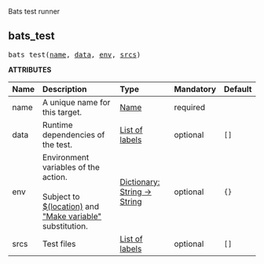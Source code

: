 <!-- Generated with Stardoc: http://skydoc.bazel.build -->

Bats test runner

<a id="bats_test"></a>

## bats_test

<pre>
bats_test(<a href="#bats_test-name">name</a>, <a href="#bats_test-data">data</a>, <a href="#bats_test-env">env</a>, <a href="#bats_test-srcs">srcs</a>)
</pre>



**ATTRIBUTES**


| Name  | Description | Type | Mandatory | Default |
| :------------- | :------------- | :------------- | :------------- | :------------- |
| <a id="bats_test-name"></a>name |  A unique name for this target.   | <a href="https://bazel.build/concepts/labels#target-names">Name</a> | required |  |
| <a id="bats_test-data"></a>data |  Runtime dependencies of the test.   | <a href="https://bazel.build/concepts/labels">List of labels</a> | optional | <code>[]</code> |
| <a id="bats_test-env"></a>env |  Environment variables of the action.<br><br>            Subject to [$(location)](https://bazel.build/reference/be/make-variables#predefined_label_variables)             and ["Make variable"](https://bazel.build/reference/be/make-variables) substitution.   | <a href="https://bazel.build/rules/lib/dict">Dictionary: String -> String</a> | optional | <code>{}</code> |
| <a id="bats_test-srcs"></a>srcs |  Test files   | <a href="https://bazel.build/concepts/labels">List of labels</a> | optional | <code>[]</code> |


